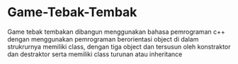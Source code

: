 # Game-Tebak-Tembak
Game tebak tembakan dibangun menggunakan bahasa pemrograman c++ dengan menggunakan pemrograman berorientasi object di dalam strukrurnya memiliki class, dengan tiga object dan tersusun oleh konstraktor dan destraktor serta memiliki class turunan atau inheritance 
